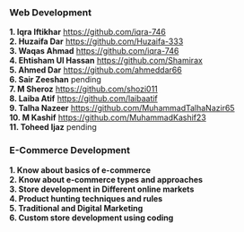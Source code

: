 ### Web Development 
**1. Iqra Iftikhar** 
https://github.com/iqra-746
<br>
**2. Huzaifa Dar** 
https://github.com/Huzaifa-333
<br>
**3. Waqas Ahmad** 
https://github.com/iqra-746
<br>
**4. Ehtisham Ul Hassan** 
https://github.com/Shamirax
<br>
**5. Ahmed Dar** 
https://github.com/ahmeddar66
<br>
**6. Sair Zeeshan** 
pending
<br>
**7. M Sheroz** 
https://github.com/shozi011
<br>
**8. Laiba Atif** 
https://github.com/laibaatif
<br>
**9. Talha Nazeer** 
https://github.com/MuhammadTalhaNazir65
<br>
**10. M Kashif**
https://github.com/MuhammadKashif23
<br>
**11. Toheed Ijaz** 
pending
### E-Commerce Development 
**1. Know about basics of e-commerce**
<br>
**2. Know about e-commerce types and approaches**
<br>
**3. Store development in Different online markets**
<br>
**4. Product hunting techniques and rules**
<br>
**5. Traditional and Digital Marketing**
<br>
**6. Custom store development using coding**
<br>
